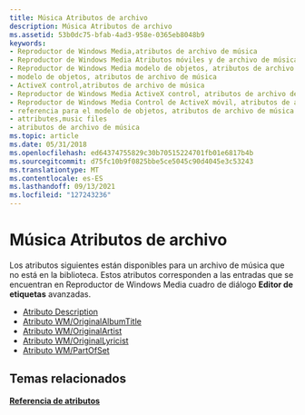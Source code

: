 ```yaml
---
title: Música Atributos de archivo
description: Música Atributos de archivo
ms.assetid: 53b0dc75-bfab-4ad3-958e-0365eb8048b9
keywords:
- Reproductor de Windows Media,atributos de archivo de música
- Reproductor de Windows Media Atributos móviles y de archivo de música
- Reproductor de Windows Media modelo de objetos, atributos de archivo de música
- modelo de objetos, atributos de archivo de música
- ActiveX control,atributos de archivo de música
- Reproductor de Windows Media ActiveX control, atributos de archivo de música
- Reproductor de Windows Media Control de ActiveX móvil, atributos de archivo de música
- referencia para el modelo de objetos, atributos de archivo de música
- attributes,music files
- atributos de archivo de música
ms.topic: article
ms.date: 05/31/2018
ms.openlocfilehash: ed64374755829c30b70515224701fb01e6817b4b
ms.sourcegitcommit: d75fc10b9f0825bbe5ce5045c90d4045e3c53243
ms.translationtype: MT
ms.contentlocale: es-ES
ms.lasthandoff: 09/13/2021
ms.locfileid: "127243236"
---
```

# <a name="music-file-attributes"></a>Música Atributos de archivo

Los atributos siguientes están disponibles para un archivo de música que no está en la biblioteca. Estos atributos corresponden a las entradas que se encuentran en Reproductor de Windows Media cuadro de diálogo **Editor de etiquetas** avanzadas.

-   [Atributo Description](description-attribute.md)
-   [Atributo WM/OriginalAlbumTitle](wm-originalalbumtitle-attribute.md)
-   [Atributo WM/OriginalArtist](wm-originalartist-attribute.md)
-   [Atributo WM/OriginalLyricist](wm-originallyricist-attribute.md)
-   [Atributo WM/PartOfSet](wm-partofset-attribute.md)

## <a name="related-topics"></a>Temas relacionados

<dl> <dt>

[**Referencia de atributos**](attribute-reference.md)
</dt> </dl>

 

 




